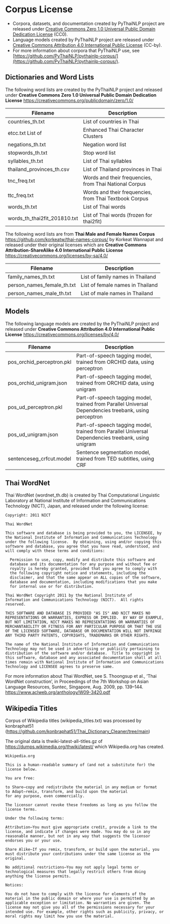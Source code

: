 # Corpus License

- Corpora, datasets, and documentation created by PyThaiNLP project are released under [Creative Commons Zero 1.0 Universal Public Domain Dedication License](https://creativecommons.org/publicdomain/zero/1.0/) (CC0).
- Language models created by PyThaiNLP project are released under [Creative Commons Attribution 4.0 International Public License](https://creativecommons.org/licenses/by/4.0/) (CC-by).
- For more information about corpora that PyThaiNLP use, see [https://github.com/PyThaiNLP/pythainlp-corpus/](https://github.com/PyThaiNLP/pythainlp-corpus/).

## Dictionaries and Word Lists

The following word lists are created by the PyThaiNLP project and released under
**Creative Commons Zero 1.0 Universal Public Domain Dedication License**
https://creativecommons.org/publicdomain/zero/1.0/

Filename | Description
---------|------------
countries_th.txt | List of countries in Thai
etcc.txt List of | Enhanced Thai Character Clusters
negations_th.txt | Negation word list
stopwords_th.txt | Stop word list
syllables_th.txt | List of Thai syllables
thailand_provinces_th.csv | List of Thailand provinces in Thai
tnc_freq.txt | Words and their frequencies, from Thai National Corpus
ttc_freq.txt | Words and their frequencies, from Thai Textbook Corpus
words_th.txt | List of Thai words
words_th_thai2fit_201810.txt | List of Thai words (frozen for thai2fit)

The following word lists are from **Thai Male and Female Names Corpus**
https://github.com/korkeatw/thai-names-corpus/ by Korkeat Wannapat
and released under their original licenses which are
**Creative Commons Attribution-ShareAlike 4.0 International Public License**
https://creativecommons.org/licenses/by-sa/4.0/

Filename | Description
---------|------------
family_names_th.txt | List of family names in Thailand
person_names_female_th.txt | List of female names in Thailand
person_names_male_th.txt | List of male names in Thailand


## Models

The following language models are created by the PyThaiNLP project
and released under
**Creative Commons Attribution 4.0 International Public License**
https://creativecommons.org/licenses/by/4.0/

Filename | Description
---------|------------
pos_orchid_perceptron.pkl | Part-of-speech tagging model, trained from ORCHID data, using perceptron
pos_orchid_unigram.json | Part-of-speech tagging model, trained from ORCHID data, using unigram
pos_ud_perceptron.pkl | Part-of-speech tagging model, trained from Parallel Universal Dependencies treebank, using perceptron
pos_ud_unigram.json | Part-of-speech tagging model, trained from Parallel Universal Dependencies treebank, using unigram
sentenceseg_crfcut.model | Sentence segmentation model, trained from TED subtitles, using CRF


## Thai WordNet

Thai WordNet (wordnet_th.db) is created by Thai Computational Linguistic
Laboratory at National Institute of Information and Communications
Technology (NICT), Japan, and released under the following license:

```
Copyright: 2011 NICT

Thai WordNet

This software and database is being provided to you, the LICENSEE, by
the National Institute of Information and Communications Technology
under the following license.  By obtaining, using and/or copying this
software and database, you agree that you have read, understood, and
will comply with these terms and conditions:

  Permission to use, copy, modify and distribute this software and
  database and its documentation for any purpose and without fee or
  royalty is hereby granted, provided that you agree to comply with
  the following copyright notice and statements, including the
  disclaimer, and that the same appear on ALL copies of the software,
  database and documentation, including modifications that you make
  for internal use or for distribution.

Thai WordNet Copyright 2011 by the National Institute of
Information and Communications Technology (NICT).  All rights
reserved.

THIS SOFTWARE AND DATABASE IS PROVIDED "AS IS" AND NICT MAKES NO
REPRESENTATIONS OR WARRANTIES, EXPRESS OR IMPLIED.  BY WAY OF EXAMPLE,
BUT NOT LIMITATION, NICT MAKES NO REPRESENTATIONS OR WARRANTIES OF
MERCHANTABILITY OR FITNESS FOR ANY PARTICULAR PURPOSE OR THAT THE USE
OF THE LICENSED SOFTWARE, DATABASE OR DOCUMENTATION WILL NOT INFRINGE
ANY THIRD PARTY PATENTS, COPYRIGHTS, TRADEMARKS OR OTHER RIGHTS.

The name of the National Institute of Information and Communications
Technology may not be used in advertising or publicity pertaining to
distribution of the software and/or database.  Title to copyright in
this software, database and any associated documentation shall at all
times remain with National Institute of Information and Communications
Technology and LICENSEE agrees to preserve same.
```

For more information about Thai WordNet, see
S. Thoongsup et al., ‘Thai WordNet construction’,
in Proceedings of the 7th Workshop on Asian Language Resources,
Suntec, Singapore, Aug. 2009, pp. 139–144.
https://www.aclweb.org/anthology/W09-3420.pdf 

## Wikipedia Titles
Corpus of Wikipedia titles (wikipedia_titles.txt) was processed by konbraphat51 (https://github.com/konbraphat51/Thai_Dictionary_Cleaner/tree/main)

The original data is thwiki-latest-all-titles.gz of https://dumps.wikimedia.org/thwiki/latest/ which Wikipedia.org has created.

```
Wikipedia.org

This is a human-readable summary of (and not a substitute for) the license below.

You are free:

to Share—copy and redistribute the material in any medium or format
to Adapt—remix, transform, and build upon the material
for any purpose, even commercially.

The licensor cannot revoke these freedoms as long as you follow the license terms.

Under the following terms:

Attribution—You must give appropriate credit, provide a link to the license, and indicate if changes were made. You may do so in any reasonable manner, but not in any way that suggests the licensor endorses you or your use.

Share Alike—If you remix, transform, or build upon the material, you must distribute your contributions under the same license as the original.

No additional restrictions—You may not apply legal terms or technological measures that legally restrict others from doing anything the license permits.

Notices:

You do not have to comply with the license for elements of the material in the public domain or where your use is permitted by an applicable exception or limitation. No warranties are given. The license may not give you all of the permissions necessary for your intended use. For example, other rights such as publicity, privacy, or moral rights may limit how you use the material.
```
